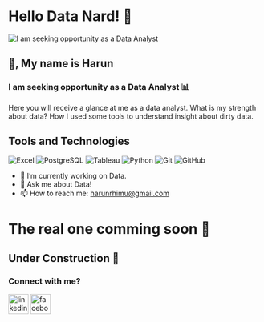 # Hello Data Nard! 🔰
![I am seeking opportunity as a Data Analyst](https://cdn.sanity.io/images/tlr8oxjg/production/22c3b048689e6b8cd048157c7eb3c01cce769a41-1456x816.png?w=3840&q=80&fit=clip&auto=format)

## 👋, My name is Harun 

### I am seeking opportunity as a Data Analyst 📊

Here you will receive a glance at me as a data analyst. What is my strength about data? How I used some tools to understand insight about dirty data. 

## Tools and Technologies
![Excel](https://img.shields.io/badge/Microsoft_Excel-217346?style=for-the-badge&logo=microsoft-excel&logoColor=white)
![PostgreSQL](https://img.shields.io/badge/PostgreSQL-336791?style=for-the-badge&logo=postgresql&logoColor=white)
![Tableau](https://img.shields.io/badge/Tableau-E97627?style=for-the-badge&logo=Tableau&logoColor=white)
![Python](https://img.shields.io/badge/Python-3776AB?style=for-the-badge&logo=python&logoColor=white)
![Git](https://img.shields.io/badge/Git-F05032?style=for-the-badge&logo=git&logoColor=white)
![GitHub](https://img.shields.io/badge/GitHub-181717?style=for-the-badge&logo=github&logoColor=white)


- 🔭 I’m currently working on Data.
- 💬 Ask me about Data! 
- 📫 How to reach me: harunrhimu@gmail.com 

# The real one comming soon 🔰

## Under Construction 👷 
### Connect with me?
[<img src='https://cdn.jsdelivr.net/npm/simple-icons@3.0.1/icons/linkedin.svg' alt='linkedin' height='40'>](https://www.linkedin.com/in/voiceharun/)  [<img src='https://cdn.jsdelivr.net/npm/simple-icons@3.0.1/icons/facebook.svg' alt='facebook' height='40'>](https://www.facebook.com/voiceharun)  
